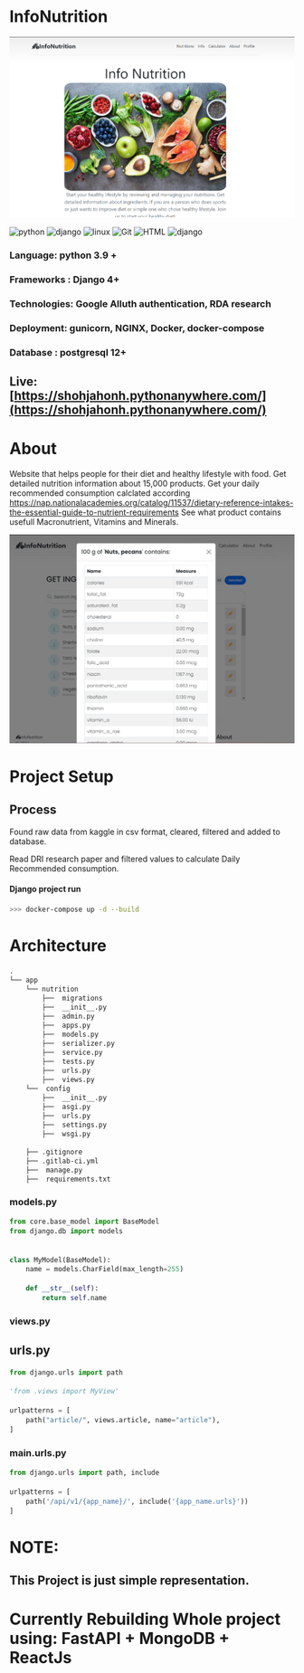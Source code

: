﻿# InfoNutrition
![image](front-page.png)

![python](https://img.shields.io/badge/-python-grey?style=for-the-badge&logo=python&logoColor=white&labelColor=306998)
![django](https://img.shields.io/badge/-django-grey?style=for-the-badge&logo=django&logoColor=white&labelColor=092e20)
![linux](https://img.shields.io/badge/linux-grey?style=for-the-badge&logo=linux&logoColor=white&labelColor=072c61)
![Git](https://img.shields.io/badge/git-%23F05033.svg?style=for-the-badge&logo=git&logoColor=white)
![HTML](https://img.shields.io/badge/-html/css-grey?style=for-the-badge&&logoColor=white&labelColor=306998)
![django](https://img.shields.io/badge/-JavaScript-grey?style=for-the-badge&logoColor=white&labelColor=092e20)


### Language: python 3.9 +

### Frameworks : Django 4+

### Technologies: Google Alluth authentication, RDA research

### Deployment: gunicorn, NGINX, Docker, docker-compose

### Database : postgresql 12+


## Live: [https://shohjahonh.pythonanywhere.com/](https://shohjahonh.pythonanywhere.com/)


# About
Website that helps people for their diet and healthy lifestyle with food. Get detailed nutrition information about 15,000 products. Get your daily recommended consumption calclated according https://nap.nationalacademies.org/catalog/11537/dietary-reference-intakes-the-essential-guide-to-nutrient-requirements
See what product contains usefull Macronutrient, Vitamins and Minerals. 

![image](info.png)




# Project Setup

## Process

Found raw data from kaggle in csv format, cleared, filtered and added to database. 

Read DRI research paper and filtered values to calculate Daily Recommended consumption. 

#### Django project run

```bash
>>> docker-compose up -d --build
```

# Architecture

```
.
└── app
    └── nutrition
        ├──  migrations
        ├──  __init__.py
        ├──  admin.py
        ├──  apps.py
        ├──  models.py
        ├──  serializer.py
        ├──  service.py
        ├──  tests.py
        ├──  urls.py
        ├──  views.py
    └──  config
        ├──  __init__.py
        ├──  asgi.py
        ├──  urls.py
        ├──  settings.py
        ├──  wsgi.py
        
    ├── .gitignore
    ├── .gitlab-ci.yml
    ├──  manage.py
    ├──  requirements.txt
```

### models.py

```python
from core.base_model import BaseModel
from django.db import models


class MyModel(BaseModel):
    name = models.CharField(max_length=255)

    def __str__(self):
        return self.name
```

### views.py

## urls.py

```python
from django.urls import path

'from .views import MyView'

urlpatterns = [
    path("article/", views.article, name="article"),
]
```

### main.urls.py

```python
from django.urls import path, include

urlpatterns = [
    path('/api/v1/{app_name}/', include('{app_name.urls}'))
]
```

# NOTE:
## This Project is just simple representation.

# Currently  Rebuilding Whole project using: FastAPI + MongoDB + ReactJs
